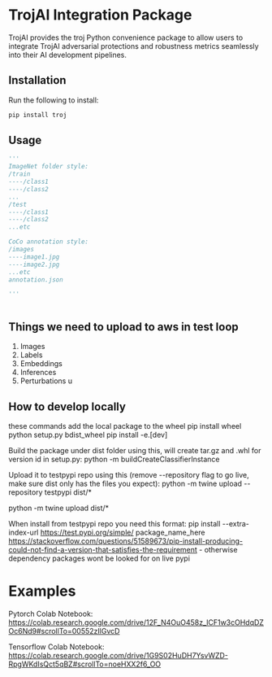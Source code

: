 # TrojAI Integration Package

TrojAI provides the troj Python convenience package to allow users to integrate TrojAI adversarial protections and robustness metrics seamlessly into their AI development pipelines.

## Installation
Run the following to install:
```python
pip install troj
```

## Usage



```python
'''
ImageNet folder style: 
/train
----/class1
----/class2
...
/test
----/class1
----/class2
...etc 

CoCo annotation style:
/images
----image1.jpg
----image2.jpg
...etc
annotation.json

'''



```

## Things we need to upload to aws in test loop
1. Images
2. Labels
3. Embeddings
4. Inferences
5. Perturbations
   u
## How to develop locally
these commands add the local package to the wheel
pip install wheel
python setup.py bdist_wheel
pip install -e.[dev]

Build the package under dist folder using this, will create tar.gz and .whl for version id in setup.py:
    python -m buildCreateClassifierInstance

Upload it to testpypi repo using this (remove --repository flag to go live, make sure dist only has the files you expect):
python -m twine upload --repository testpypi dist/*

python -m twine upload dist/*

When install from testpypi repo you need this format: pip install --extra-index-url https://test.pypi.org/simple/ package_name_here https://stackoverflow.com/questions/51589673/pip-install-producing-could-not-find-a-version-that-satisfies-the-requirement - otherwise dependency packages wont be looked for on live pypi

# Examples
Pytorch Colab Notebook:
https://colab.research.google.com/drive/12F_N4OuO458z_lCF1w3cOHdqDZOc6Nd9#scrollTo=00552zIlGvcD

Tensorflow Colab Notebook:
https://colab.research.google.com/drive/1G9S02HuDH7YsvWZD-RpgWKdIsQct5qBZ#scrollTo=noeHXX2f6_OO